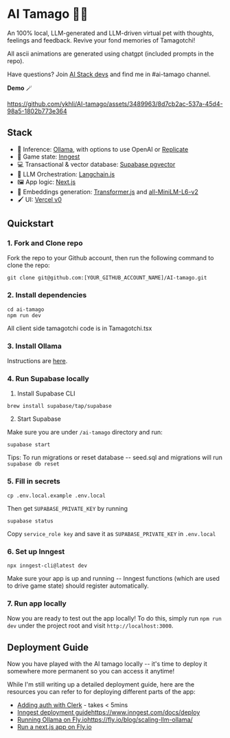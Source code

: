 # AI Tamago 🥚🐣
An 100% local, LLM-generated and LLM-driven virtual pet with thoughts, feelings and feedback. Revive your fond memories of Tamagotchi! 

All ascii animations are generated using chatgpt (included prompts in the repo). 

Have questions? Join [AI Stack devs](https://discord.gg/TsWCNVvRP5) and find me in #ai-tamago channel.

**Demo** 🪄

https://github.com/ykhli/AI-tamago/assets/3489963/8d7cb2ac-537a-45d4-98a5-1802b773e364



## Stack

- 🦙 Inference: [Ollama](https://github.com/jmorganca/ollama), with options to use OpenAI or [Replicate](https://replicate.com/)
- 🔔 Game state: [Inngest](https://www.inngest.com/)
- 💻 Transactional & vector database: [Supabase pgvector](https://supabase.com/docs/guides/database/extensions/pgvector)
- 🧠 LLM Orchestration: [Langchain.js](https://js.langchain.com/docs/)
- 🖼️ App logic: [Next.js](https://nextjs.org/)
- 🧮 Embeddings generation: [Transformer.js](https://github.com/xenova/transformers.js) and [
all-MiniLM-L6-v2](https://huggingface.co/Xenova/all-MiniLM-L6-v2)
- 🖌️ UI: [Vercel v0](https://v0.dev/)


## Quickstart

### 1. Fork and Clone repo

Fork the repo to your Github account, then run the following command to clone the repo:

```
git clone git@github.com:[YOUR_GITHUB_ACCOUNT_NAME]/AI-tamago.git
```

### 2. Install dependencies
```
cd ai-tamago
npm run dev
```

All client side tamagotchi code is in Tamagotchi.tsx

### 3. Install Ollama
Instructions are [here](https://github.com/jmorganca/ollama#macos).

### 4. Run Supabase locally
1. Install Supabase CLI

```
brew install supabase/tap/supabase
```

2. Start Supabase

Make sure you are under `/ai-tamago` directory and run:

```
supabase start
```

Tips: To run migrations or reset database -- seed.sql and migrations will run
`supabase db reset`

### 5. Fill in secrets

```
cp .env.local.example .env.local
```

Then get `SUPABASE_PRIVATE_KEY` by running

```
supabase status
```

Copy `service_role key` and save it as `SUPABASE_PRIVATE_KEY` in `.env.local`

### 6. Set up Inngest
`npx inngest-cli@latest dev`

Make sure your app is up and running -- Inngest functions (which are used to drive game state) should register automatically. 


### 7. Run app locally

Now you are ready to test out the app locally! To do this, simply run `npm run dev` under the project root and visit `http://localhost:3000`.

## Deployment Guide

Now you have played with the AI tamago locally -- it's time to deploy it somewhere more permanent so you can access it anytime! 

While I'm still writing up a detailed deployment guide, here are the resources you can refer to for deploying different parts of the app:  

- [Adding auth with Clerk](https://clerk.com/docs/quickstarts/nextjs) - takes < 5mins
- [Inngest deployment guide](https://www.inngest.com/docs/deploy)https://www.inngest.com/docs/deploy
- [Running Ollama on Fly.io](https://fly.io/blog/scaling-llm-ollama/)https://fly.io/blog/scaling-llm-ollama/
- [Run a next.js app on Fly.io](https://fly.io/docs/js/frameworks/nextjs/#:~:text=Deploy%20an%20existing%20NextJS%20app&text=First%2C%20install%20flyctl%2C%20your%20Fly,the%20root%20of%20your%20application.&text=Creating%20app%20in%20%2FUsers%2Fme,source%20code%20Detected%20a%20Next.)

